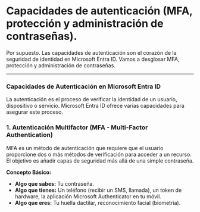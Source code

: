 # Capacidades de autenticación (MFA, protección y administración de contraseñas).

Por supuesto. Las capacidades de autenticación son el corazón de la seguridad de identidad en Microsoft Entra ID. Vamos a desglosar MFA, protección y administración de contraseñas.

---

### Capacidades de Autenticación en Microsoft Entra ID

La autenticación es el proceso de verificar la identidad de un usuario, dispositivo o servicio. Microsoft Entra ID ofrece varias capacidades para asegurar este proceso.

### 1. Autenticación Multifactor (MFA - Multi-Factor Authentication)

MFA es un método de autenticación que requiere que el usuario proporcione dos o más métodos de verificación para acceder a un recurso. El objetivo es añadir capas de seguridad más allá de una simple contraseña.

**Concepto Básico:**

- **Algo que sabes:** Tu contraseña.
- **Algo que tienes:** Un teléfono (recibir un SMS, llamada), un token de hardware, la aplicación Microsoft Authenticator en tu móvil.
- **Algo que eres:** Tu huella dactilar, reconocimiento facial (biometría).